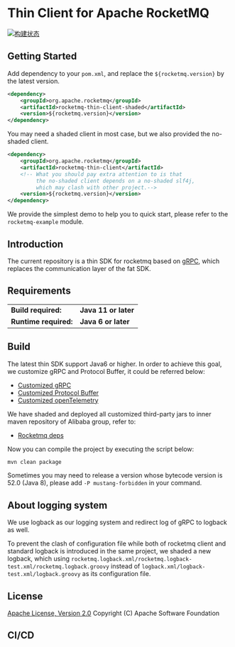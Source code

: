 # Thin Client for Apache RocketMQ

[![构建状态]( http://aone-api.alibaba-inc.com/ak/testservice/api/badge/query?pipelineId=2898551&type=构建状态)](https://aone.alibaba-inc.com/pipeline/build/info?id=2898551)

## Getting Started

Add dependency to your `pom.xml`, and replace the `${rocketmq.version}` by the latest version.

```xml
<dependency>
    <groupId>org.apache.rocketmq</groupId>
    <artifactId>rocketmq-thin-client-shaded</artifactId>
    <version>${rocketmq.version}</version>
</dependency>
```

You may need a shaded client in most case, but we also provided the no-shaded client.

```xml
<dependency>
    <groupId>org.apache.rocketmq</groupId>
    <artifactId>rocketmq-thin-client</artifactId>
    <!-- What you should pay extra attention to is that
         the no-shaded client depends on a no-shaded slf4j,
         which may clash with other project.-->
    <version>${rocketmq.version}</version>
</dependency>
```

We provide the simplest demo to help you to quick start, please refer to the `rocketmq-example` module.

## Introduction

The current repository is a thin SDK for rocketmq based on [gRPC](https://grpc.io/), which replaces the communication
layer of the fat SDK.

## Requirements

<table>
  <tr>
    <td><b>Build required:</b></td>
    <td><b>Java 11 or later</b></td>
  </tr>
  <tr>
    <td><b>Runtime required:</b></td>
    <td><b>Java 6 or later</b></td>
  </tr>
</table>

## Build

The latest thin SDK support Java6 or higher. In order to achieve this goal, we customize gRPC and Protocol Buffer, it
could be referred below:

* [Customized gRPC](http://gitlab.alibaba-inc.com/rocketmq-client/grpc-java)
* [Customized Protocol Buffer](http://gitlab.alibaba-inc.com/rocketmq-client/protobuf)
* [Customized openTelemetry](http://gitlab.alibaba-inc.com/rocketmq-client/opentelemetry-java)

We have shaded and deployed all customized third-party jars to inner maven repository of Alibaba group, refer to:

* [Rocketmq deps](http://gitlab.alibaba-inc.com/rocketmq-client/rocketmq-java-deps)

Now you can compile the project by executing the script below:

```bash
mvn clean package
```

Sometimes you may need to release a version whose bytecode version is 52.0 (Java 8), please add `-P mustang-forbidden`
in your command.

## About logging system

We use logback as our logging system and redirect log of gRPC to logback as well.

To prevent the clash of configuration file while both of rocketmq client and standard logback is introduced in the same
project, we shaded a new logback, which using `rocketmq.logback.xml/rocketmq.logback-test.xml/rocketmq.logback.groovy`
instead of `logback.xml/logback-test.xml/logback.groovy` as its configuration file.

## License

[Apache License, Version 2.0](http://www.apache.org/licenses/LICENSE-2.0.html) Copyright (C) Apache Software Foundation

## CI/CD
